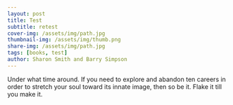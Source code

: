 ```yaml
---
layout: post
title: Test
subtitle: retest
cover-img: /assets/img/path.jpg
thumbnail-img: /assets/img/thumb.png
share-img: /assets/img/path.jpg
tags: [books, test]
author: Sharon Smith and Barry Simpson
---
```


Under what  time around. If you need to explore and abandon ten careers in order to stretch your soul toward its innate image, then so be it. Flake it till you make it.
